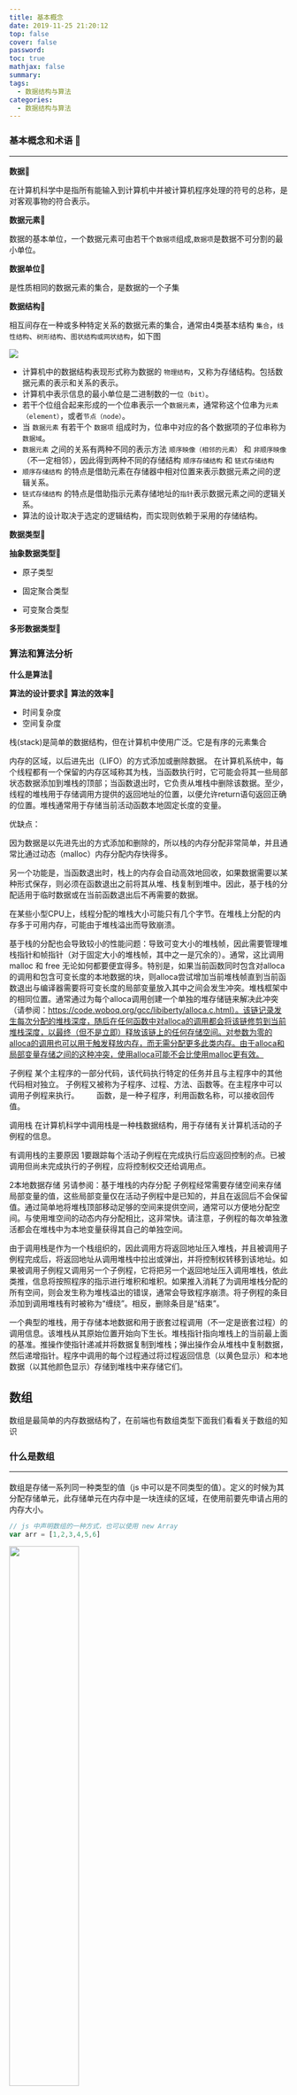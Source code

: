 ```yaml
---
title: 基本概念
date: 2019-11-25 21:20:12
top: false
cover: false
password:
toc: true
mathjax: false
summary:
tags:
  - 数据结构与算法
categories:
  - 数据结构与算法
---
```


### 基本概念和术语 🚩<hr>

**数据🍎** 

在计算机科学中是指所有能输入到计算机中并被计算机程序处理的符号的总称，是对客观事物的符合表示。

**数据元素🍎**

数据的基本单位，一个数据元素可由若干个`数据项`组成,`数据项`是数据不可分割的最小单位。

**数据单位🍎**

是性质相同的数据元素的集合，是数据的一个子集

**数据结构🍎**

相互间存在一种或多种特定关系的数据元素的集合，通常由4类基本结构 `集合`，`线性结构`、`树形结构`、`图状结构或网状结构`，如下图

<img src="/images/shuju01.jpg">

- 计算机中的数据结构表现形式称为数据的 `物理结构`，又称为存储结构。包括数据元素的表示和关系的表示。
- 计算机中表示信息的最小单位是二进制数的一`位（bit）`。
- 若干个位组合起来形成的一个位串表示一个`数据元素`，通常称这个位串为`元素（element）`，或者`节点（node）`。
- 当 `数据元素` 有若干个 `数据项` 组成时为，位串中对应的各个数据项的子位串称为 `数据域`。
- `数据元素` 之间的关系有两种不同的表示方法 `顺序映像（相邻的元素）` 和 `非顺序映像`（不一定相邻），因此得到两种不同的存储结构 `顺序存储结构` 和 `链式存储结构`
- `顺序存储结构` 的特点是借助元素在存储器中相对位置来表示数据元素之间的逻辑关系。
- `链式存储结构` 的特点是借助指示元素存储地址的`指针`表示数据元素之间的逻辑关系。
- 算法的设计取决于选定的逻辑结构，而实现则依赖于采用的存储结构。

**数据类型🍎**


**抽象数据类型🍎**

- 原子类型

- 固定聚合类型

- 可变聚合类型


**多形数据类型🍎**



### 算法和算法分析

**什么是算法🍎**

**算法的设计要求🍎**
**算法的效率🍎**

- 时间复杂度
- 空间复杂度






















栈(stack)是简单的数据结构，但在计算机中使用广泛。它是有序的元素集合





内存的区域，以后进先出（LIFO）的方式添加或删除数据。
在计算机系统中，每个线程都有一个保留的内存区域称其为栈，当函数执行时，它可能会将其一些局部状态数据添加到堆栈的顶部；当函数退出时，它负责从堆栈中删除该数据。至少，线程的堆栈用于存储调用方提供的返回地址的位置，以便允许return语句返回正确的位置。堆栈通常用于存储当前活动函数本地固定长度的变量。

优缺点：

因为数据是以先进先出的方式添加和删除的，所以栈的内存分配非常简单，并且通常比通过动态（malloc）内存分配内存快得多。

另一个功能是，当函数退出时，栈上的内存会自动高效地回收，如果数据需要以某种形式保存，则必须在函数退出之前将其从堆、栈复制到堆中。因此，基于栈的分配适用于临时数据或在当前函数退出后不再需要的数据。


在某些小型CPU上，线程分配的堆栈大小可能只有几个字节。在堆栈上分配的内存多于可用内存，可能由于堆栈溢出而导致崩溃。

基于栈的分配也会导致较小的性能问题：导致可变大小的堆栈帧，因此需要管理堆栈指针和帧指针（对于固定大小的堆栈帧，其中之一是冗余的）。通常，这比调用 malloc 和 free 无论如何都要便宜得多。特别是，如果当前函数同时包含对alloca的调用和包含可变长度的本地数据的块，则alloca尝试增加当前堆栈帧直到当前函数退出与编译器需要将可变长度的局部变量放入其中之间会发生冲突。堆栈框架中的相同位置。通常通过为每个alloca调用创建一个单独的堆存储链来解决此冲突（请参阅：https://code.woboq.org/gcc/libiberty/alloca.c.html）。该链记录发生每次分配的堆栈深度，随后在任何函数中对alloca的调用都会将该链修剪到当前堆栈深度，以最终（但不是立即）释放该链上的任何存储空间。对参数为零的alloca的调用也可以用于触发释放内存，而无需分配更多此类内存。由于alloca和局部变量存储之间的这种冲突，使用alloca可能不会比使用malloc更有效。



子例程
某个主程序的一部分代码，该代码执行特定的任务并且与主程序中的其他代码相对独立。
子例程又被称为子程序、过程、方法、函数等。在主程序中可以调用子例程来执行。
　　函数，是一种子程序，利用函数名称，可以接收回传值。

调用栈
在计算机科学中调用栈是一种栈数据结构，用于存储有关计算机活动的子例程的信息。



有调用栈的主要原因
1要跟踪每个活动子例程在完成执行后应返回控制的点。已被调用但尚未完成执行的子例程，应将控制权交还给调用点。


2本地数据存储
另请参阅：基于堆栈的内存分配
子例程经常需要存储空间来存储局部变量的值，这些局部变量仅在活动子例程中是已知的，并且在返回后不会保留值。通过简单地将堆栈顶部移动足够的空间来提供空间，通常可以方便地分配空间。与使用堆空间的动态内存分配相比，这非常快。请注意，子例程的每次单独激活都会在堆栈中为本地变量获得其自己的单独空间。



由于调用栈是作为一个栈组织的，因此调用方将返回地址压入堆栈，并且被调用子例程完成后，将返回地址从调用堆栈中拉出或弹出，并将控制权转移到该地址。如果被调用子例程又调用另一个子例程，它将把另一个返回地址压入调用堆栈，依此类推，信息将按照程序的指示进行堆积和堆积。如果推入消耗了为调用堆栈分配的所有空间，则会发生称为堆栈溢出的错误，通常会导致程序崩溃。将子例程的条目添加到调用堆栈有时被称为“缠绕”。相反，删除条目是“结束”。





一个典型的堆栈，用于存储本地数据和用于嵌套过程调用（不一定是嵌套过程）的调用信息。该堆栈从其原始位置开始向下生长。堆栈指针指向堆栈上的当前最上面的基准。推操作使指针递减并将数据复制到堆栈；弹出操作会从堆栈中复制数据，然后递增指针。程序中调用的每个过程通过将过程返回信息（以黄色显示）和本地数据（以其他颜色显示）存储到堆栈中来存储它们。





## 数组
数组是最简单的内存数据结构了，在前端也有数组类型下面我们看看关于数组的知识
### 什么是数组<hr>
数组是存储一系列同一种类型的值（js 中可以是不同类型的值）。定义的时候为其分配存储单元，此存储单元在内存中是一块连续的区域，在使用前要先申请占用的内存大小。
```js
// js 中声明数组的一种方式，也可以使用 new Array
var arr = [1,2,3,4,5,6]
```
<img src="/images/array-what.jpg" width="50%"></img>

上面我们在代码中初始化了一个名为 arr 的数组，数组中的元素为 1，2，3，4，5，6，可以通过数组的 length 属性知道数组里面存了多少个元素。因为数组都有自己的下标 从 0 开始（上图中的[0]-[5]），所以可以通过 [] 中括号下标的方式去得到对应的值

```js
arr.length // 6
arr[0] // 1
arr[1] // 2
...
```
### 数组的操作<hr>

在 javascript 中对数组的操作其实也很容易，因为操作数组的 api 太多，所以我们通过添加、删除、合并、迭代、搜索、排序这几个方面来了解数组的常规操作。当然这里不会将所有的 api 都用到。更多 api 介绍请移步 <a href="https://www.studyfe.cn/2019/03/20/javascript/api/">操作数组的 API 方法</a>

> 数组的添加

在 javaScript 中，数组是一个可以修改的对象，如果向末尾添加元素，只要把值赋给数组最后一个空位上的元素即可。它就会动态增长这点和 java 有一定的区别。在 java 中要添加元素就必须创建一个全新的数组。因为在数组定义的时候要定义其长度，为其分配内存空间。如果类似 javaScript 那么在 java 中可以用集合 ArrayList。 

```js
// javascript
var arr = [1, 2, 3, 4, 5];
arr.push(6) // [1,2,3,4,5,6]
arr.push(7,8) // [1,2,3,4,5,6,7,8]
```
```java
// java
int[] arr = {1, 2, 3, 4, 5}; // 初始化默认值为1-5，分配长度为5的int 类型数组arr(静态) 
int arr = new int[5]; // 声明并分配一个长度为 5 的 int 类型数组 arr（动态），
```

```java
// java
ArrayList<Integer> list = new ArrayList(); // 声明实例的一个 int 类型的数组集合
list.add(1); // 向集合中添加一个元素
```

上面的 javascript 代码中我们向数组末尾添加了一个元素。接下来我们向数组首位添加一个元素。如果向首位添加一个元素，就需要将腾出数组中第一个元素的位置，把所有元素向右移动一位。

```js
var arr = [1, 2, 3, 4, 5];

for (var i = arr.length; i >= 0; i--) {
  arr[i] = arr[i-1];
}
arr[0] = 0; // [0, 1, 2, 3, 4, 5]
```

这段代码中我们通过循环向数组的首位添加了一个为 0 的元素。当然只是为了更好的演示数组的操作，也可以直接通过 api unshift 来添加。

```js
var arr = [1, 2, 3, 4, 5];
arr.unshift(0);
console.log(arr); // [0, 1, 2, 3, 4, 5]
```

下面这张图很好的描述了我们刚才的操作过程

<img src="/images/array-unshift.jpg" width="50%"></img>

现在数组中输出的数字是 0-5 并且数组的长度从 5 变为 6，那么接下来看看数组的删除

> 数组的删除

还是跟上面的操作一样，这回我们还是用循环删除数组中第一个元素，当然也可以用api shift 来删除

```js
// 循环
var arr = [0, 1, 2, 3, 4, 5];
for (var i = 0; i < arr.length; i ++) {
  arr[i] = arr[i+1];
}
console.log(arr) // [1, 2, 3, 4, 5, undefined]

// shift
arr.shift(); // 返回删除的元素 0
console.log(arr) // [1, 2, 3, 4, 5]
```

下面这张图很好的描述的这段代码的执行过程

<img src="/images/array-shift.jpg" width="50%"></img>

我们将数组里的所有元素左移动了一位。数组的长度依然是17，所以数组的末尾有一个额外的 undefined，因为在最后一次循环 ， i+1 引用了一个数组里还未初始化的位置。

当然我们也可以删除数组内指定的元素可以用 splice,从数组的索引开始的几个元素（下面就是从数组的索引2开始的3元素）

```js
var arr = [0,1,2,3,4,5];
var newArr = arr.splice(2,3); //[2,3,4]
console.log(arr) // [0,1,5]
console.log(newArr) //[2,3,4]
```

> 数组的合并

数组的合并在实际开发的应用中经常会用到，将多个数组进行迭代，把每个元素加入定义好的数组中。在 JavaScript 中提供了 concat 的方法来实现合并

```js
// concat
var arr = [1, 2, 3];
var arr1 = 0;
var arr2 = [-3, -2, -1];
var arr3 = arr2.concat(arr1, arr2);
console.log(arr3) // [-3, -2, -1, 0, 1, 2, 3]
```
```js
var arr = [1, 2, 3];
var arr1 = 0;
var arr2 = [-3, -2, -1];
var arr3  = [];

for(var i = 0; i < arr2.length; i++) {
  arr3.push(arr2[i]);
}
arr3.push(arr1);
for (var j = 0; j < arr.length; j++) {
  arr3.push(arr[j])
}
console.log(arr3) // [-3, -2, -1, 0, 1, 2, 3]
```
> 数组的迭代

在 javaScript 中内置了很多数组迭代的方法，every、some、forEach、map、filter、reduce 具体的 api 使用请参考 <a href="https://www.studyfe.cn/2019/03/20/javascript/api/">操作数组的 API 方法</a>原生方法实现请参考<a href="https://juejin.im/post/5c0b7f03e51d452eec725729">map 和 filter 的实现</a>也可以参考<a href="https://developer.mozilla.org/en-US/docs/Web/JavaScript/Reference/Global_Objects/Array/map">mdn 的 Polyfill</a>

> 数组的搜索

数组的搜索方法请参考 <a href="https://www.studyfe.cn/2019/03/20/javascript/api/#toc-heading-15">indexOf</a>

> 数组的排序

在 Javascript 中对数组的排序提供了 sort api ，下面我们来看看 sort

sort 是按照字符编码顺序进行排序，如果想要实现业务逻辑排序需要自定义比较函数

**数字升序排序**

```js
var arr = [15,18,10,9,8,11,6,7];
let newArr = arr.sort(function (a,b){
  return a - b;
})

console.log(newArr); // [6, 7, 8, 9, 10, 11, 15, 18]
```

**字符串进行排序**

```js
var names = ['Ana','ana','john','John'];
var newNames = names.sort(); 
console.log(newNames) // ["Ana", "John", "ana", "john"]
```
上面这样可定是不对的因为 Javascript 做字符串比较的时候是根据ASCII值来比较的 A,j,a,j对应的值为65，75，97，106。所以需要我们要自定义函数

```js
var names = ['Ana','ana','john','John'];
var newNames = names.sort(function (a, b) {
  return a-b;
})
console.log(newNames) // ['Ana','ana','john','John']
```

**数组对象排序**

下面按照年龄排序，实际项目中有可能会用 id 进行排序

```js
var friends = [
  {name: 'zhangsan', age:30},
  {name: 'lisi', age:28},
  {name: 'wangwu', age: 29}
]
var newFriends = friends.sort(function (a, b) {
  return a.age - b.age;
})
console.log(newFriends)

```

### 小结<hr>

数组是最常用的数据结构，我们在上面举例说明了什么是数组、数组的创建、以及一些操作数组的常用API。虽然过于简单，但有助于我们在后续编写自己的算法时能够更好的深入和理解。当然有很多优秀的库供我们使用例如 <a href="https://www.lodashjs.com/">Lodash</a>。




















